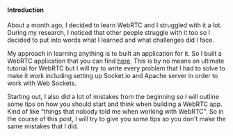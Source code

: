 #### Introduction

About a month ago, I decided to learn WebRTC and I struggled with it a lot. During my research,
I noticed that other people struggle with it too so I decided to put into words what
I learned and what challenges did I face.

My approach in learning anything is to built an application for it. So I built a WebRTC application that
you can find [here](https://caffeworld.goiwouldlike.com). This is by no means an ultimate
tutorial for WebRTC but I will try to write every problem that I had to solve to make it work
including setting up Socket.io and Apache server in order to work with Web Sockets. 

Starting out, I also did a lot of mistakes from the beginning so I will outline some tips on how you should start and
think when building a WebRTC app. Kind of like "things that nobody told me when working with WebRTC". So in the course
of this post, I will try to give you some tips so you don't make the same mistakes that I did. 
